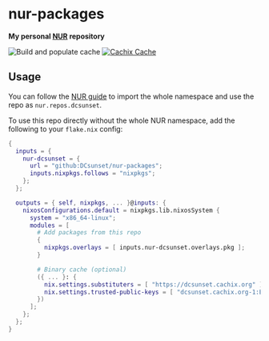 # nur-packages

**My personal [NUR](https://github.com/nix-community/NUR) repository**

<!-- Remove this if you don't use github actions -->
![Build and populate cache](https://github.com/DCsunset/nur-packages/workflows/Build%20and%20populate%20cache/badge.svg)
[![Cachix Cache](https://img.shields.io/badge/cachix-dcsunset-blue.svg)](https://dcsunset.cachix.org)


## Usage

You can follow the [NUR guide](https://github.com/nix-community/NUR#how-to-use) to import the whole namespace
and use the repo as `nur.repos.dcsunset`.

To use this repo directly without the whole NUR namespace,
add the following to your `flake.nix` config:

```nix
{
  inputs = {
    nur-dcsunset = {
      url = "github:DCsunset/nur-packages";
      inputs.nixpkgs.follows = "nixpkgs";
    };
  };

  outputs = { self, nixpkgs, ... }@inputs: {
    nixosConfigurations.default = nixpkgs.lib.nixosSystem {
      system = "x86_64-linux";
      modules = [
        # Add packages from this repo
        {
          nixpkgs.overlays = [ inputs.nur-dcsunset.overlays.pkg ];
        }

        # Binary cache (optional)
        ({ ... }: {
          nix.settings.substituters = [ "https://dcsunset.cachix.org" ];
          nix.settings.trusted-public-keys = [ "dcsunset.cachix.org-1:EGXkNb1C+03/dYGG5QOFt9cXIiZcuwMLDcdZw1wlkU0=" ];
        })
      ];
    };
  };
}
```

